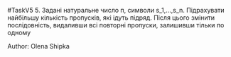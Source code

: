 #TaskV5
5. Задані натуральне число п, символи s_1,…,s_n. Підрахувати найбільшу кількість пропусків, які ідуть підряд. Після цього змінити послідовність, видаливши всі повторні пропуски, залишивши тільки по одному

 Author: Olena Shipka
